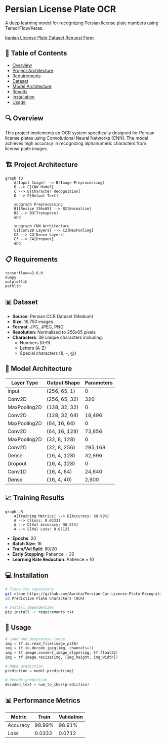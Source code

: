 # Persian License Plate OCR

A deep learning model for recognizing Persian license plate numbers using TensorFlow/Keras.


[Iranian License Plate Dataset Request Form](https://forms.gle/CbNBWCbmjRRDoLFr5)

## 📝 Table of Contents
- [Overview](#overview)
- [Project Architecture](#project-architecture)
- [Requirements](#requirements)
- [Dataset](#dataset)
- [Model Architecture](#model-architecture)
- [Results](#results)
- [Installation](#installation)
- [Usage](#usage)

## 🔍 Overview

This project implements an OCR system specifically designed for Persian license plates using Convolutional Neural Networks (CNN). The model achieves high accuracy in recognizing alphanumeric characters from license plate images.

## 🏗 Project Architecture

```mermaid
graph TD
    A[Input Image] --> B[Image Preprocessing]
    B --> C[CNN Model]
    C --> D[Character Recognition]
    D --> E[Output Text]
    
    subgraph Preprocessing
    B1[Resize 256x65] --> B2[Normalize]
    B2 --> B3[Transpose]
    end
    
    subgraph CNN Architecture
    C1[Conv2D Layers] --> C2[MaxPooling]
    C2 --> C3[Dense Layers]
    C3 --> C4[Dropout]
    end
```

## 📋 Requirements

```
tensorflow>=2.0.0
numpy
matplotlib
pathlib
```

## 📊 Dataset

- **Source**: Persian OCR Dataset (Medium)
- **Size**: 16,750 images
- **Format**: JPG, JPEG, PNG
- **Resolution**: Normalized to 256x65 pixels
- **Characters**: 39 unique characters including:
  - Numbers (0-9)
  - Letters (A-Z)
  - Special characters (&, -, @)

## 🧮 Model Architecture

| Layer Type | Output Shape | Parameters |
|------------|--------------|------------|
| Input | (256, 65, 1) | 0 |
| Conv2D | (256, 65, 32) | 320 |
| MaxPooling2D | (128, 32, 32) | 0 |
| Conv2D | (128, 32, 64) | 18,496 |
| MaxPooling2D | (64, 16, 64) | 0 |
| Conv2D | (64, 16, 128) | 73,856 |
| MaxPooling2D | (32, 8, 128) | 0 |
| Conv2D | (32, 8, 256) | 295,168 |
| Dense | (16, 4, 128) | 32,896 |
| Dropout | (16, 4, 128) | 0 |
| Conv1D | (16, 4, 64) | 24,640 |
| Dense | (16, 4, 40) | 2,600 |

## 📈 Training Results

```mermaid
graph LR
    A[Training Metrics] --> B[Accuracy: 98.99%]
    A --> C[Loss: 0.0333]
    A --> D[Val Accuracy: 98.91%]
    A --> E[Val Loss: 0.0712]
```

- **Epochs**: 20
- **Batch Size**: 16
- **Train/Val Split**: 80/20
- **Early Stopping**: Patience = 30
- **Learning Rate Reduction**: Patience = 10

## 💻 Installation

```bash
# Clone the repository
git clone https://github.com/Awrsha/Persian-Car-License-Plate-Recognition.git
cd Prediction Plate Characters (OCR)

# Install dependencies
pip install -r requirements.txt
```

## 🚀 Usage

```python
# Load and preprocess image
img = tf.io.read_file(image_path)
img = tf.io.decode_jpeg(img, channels=1)
img = tf.image.convert_image_dtype(img, tf.float32)
img = tf.image.resize(img, [img_height, img_width])

# Make prediction
prediction = model.predict(img)

# Decode prediction
decoded_text = num_to_char(prediction)
```

## 📊 Performance Metrics

| Metric | Train | Validation |
|--------|--------|------------|
| Accuracy | 98.99% | 98.91% |
| Loss | 0.0333 | 0.0712 |
```
